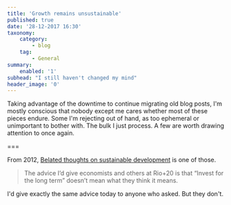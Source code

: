 ```yaml
---
title: 'Growth remains unsustainable'
published: true
date: '28-12-2017 16:30'
taxonomy:
    category:
        - blog
    tag:
        - General
summary:
    enabled: '1'
subhead: "I still haven't changed my mind"
header_image: '0'
--- 
```


Taking advantage of the downtime to continue migrating old blog posts, I'm mostly conscious that nobody except me cares whether most of these pieces endure. Some I'm rejecting out of hand, as too ephemeral or unimportant to bother with. The bulk I just process. A few are worth drawing attention to once again.

===

From 2012, [Belated thoughts on sustainable development](/blog/belated-thoughts-on-sustainable-development) is one of those.

> The advice I’d give economists and others at Rio+20 is that “Invest for the long term” doesn’t mean what they think it means.

I'd give exactly the same advice today to anyone who asked. But they don't.